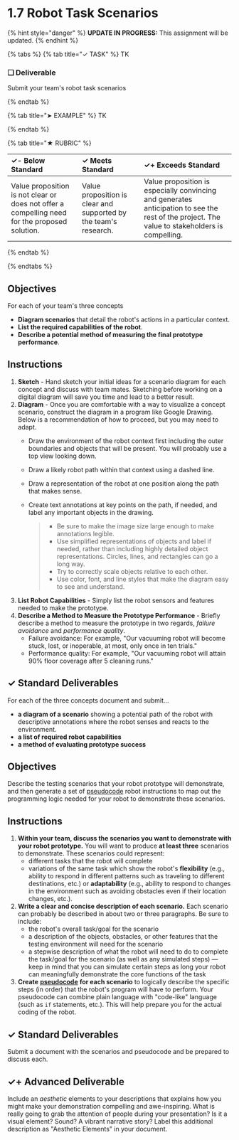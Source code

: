 # 1.7 Robot Task Scenarios

{% hint style="danger" %}
**UPDATE IN PROGRESS:** This assignment will be updated.
{% endhint %}

{% tabs %}
{% tab title="✓ TASK" %}
TK

### **❏ Deliverable**

Submit your team's robot task scenarios

{% endtab %}

{% tab title="➤ EXAMPLE" %}
TK

{% endtab %}

{% tab title="★ RUBRIC" %}

| **✓- Below Standard** | **✓ Meets Standard** | **✓+ Exceeds Standard** |
| :--- | :--- | :--- |
| Value proposition is not clear or does not offer a compelling need for the proposed solution. | Value proposition is clear and supported by the team's research. | Value proposition is especially convincing and generates anticipation to see the rest of the project. The value to stakeholders is compelling. |

{% endtab %}

{% endtabs %}


## Objectives

For each of your team's three concepts

* **Diagram scenarios** that detail the robot's actions in a particular context.
* **List the required capabilities of the robot**.
* **Describe a potential method of measuring the final prototype performance**.

## Instructions

1. **Sketch** - Hand sketch your initial ideas for a scenario diagram for each concept and discuss with team mates. Sketching before working on a digital diagram will save you time and lead to a better result.
2. **Diagram** - Once you are comfortable with a way to visualize a concept scenario, construct the diagram in a program like Google Drawing. Below is a recommendation of how to proceed, but you may need to adapt.
   * Draw the environment of the robot context first including the outer boundaries and objects that will be present. You will probably use a top view looking down.
   * Draw a likely robot path within that context using a dashed line.
   * Draw a representation of the robot at one position along the path that makes sense.
   * Create text annotations at key points on the path, if needed, and label any important objects in the drawing.

     > * Be sure to make the image size large enough to make annotations legible.
     > * Use simplified representations of objects and label if needed, rather than including highly detailed object representations. Circles, lines, and rectangles can go a long way.
     > * Try to correctly scale objects relative to each other.
     > * Use color, font, and line styles that make the diagram easy to see and understand.
3. **List Robot Capabilities** - Simply list the robot sensors and features needed to make the prototype.
4. **Describe a Method to Measure the Prototype Performance** - Briefly describe a method to measure the prototype in two regards, _failure avoidance_ and _performance quality_.
   * Failure avoidance: For example, "Our vacuuming robot will become stuck, lost, or inoperable, at most, only once in ten trials."
   * Performance quality: For example, "Our vacuuming robot will attain 90% floor coverage after 5 cleaning runs."

## ✓ Standard Deliverables

For each of the three concepts document and submit...

* **a diagram of a scenario** showing a potential path of the robot with descriptive annotations where the robot senses and reacts to the environment.
* **a list of required robot capabilities**
* **a method of evaluating prototype success**


## Objectives

Describe the testing scenarios that your robot prototype will demonstrate, and then generate a set of [pseudocode](https://codehs.com/glossary/term/10) robot instructions to map out the programming logic needed for your robot to demonstrate these scenarios.

## Instructions

1. **Within your team, discuss the scenarios you want to demonstrate with your robot prototype.** You will want to produce **at least three** scenarios to demonstrate. These scenarios could represent:
   * different tasks that the robot will complete
   * variations of the same task which show the robot's **flexibility** \(e.g., ability to respond in different patterns such as traveling to different destinations, etc.\) or **adaptability** \(e.g., ability to respond to changes in the environment such as avoiding obstacles even if their location changes, etc.\).
2. **Write a clear and concise description of each scenario.** Each scenario can probably be described in about two or three paragraphs. Be sure to include:
   * the robot's overall task/goal for the scenario
   * a description of the objects, obstacles, or other features that the testing environment will need for the scenario
   * a stepwise description of what the robot will need to do to complete the task/goal for the scenario \(as well as any simulated steps\) — keep in mind that you can simulate certain steps as long your robot can meaningfully demonstrate the core functions of the task
3. **Create** [**pseudocode**](https://codehs.com/glossary/term/10) **for each scenario** to logically describe the specific steps \(in order\) that the robot's program will have to perform. Your pseudocode can combine plain language with "code-like" language \(such as `if` statements, etc.\). This will help prepare you for the actual coding of the robot.

## ✓ Standard Deliverables

Submit a document with the scenarios and pseudocode and be prepared to discuss each.

## ✓+ Advanced Deliverable

Include an _aesthetic_ elements to your descriptions that explains how you might make your demonstration compelling and awe-inspiring. What is really going to grab the attention of people during your presentation? Is it a visual element? Sound? A vibrant narrative story? Label this additional description as "Aesthetic Elements" in your document.

